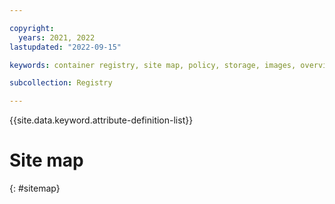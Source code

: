 ```yaml
---

copyright:
  years: 2021, 2022
lastupdated: "2022-09-15"

keywords: container registry, site map, policy, storage, images, overview, registry

subcollection: Registry

---
```


{{site.data.keyword.attribute-definition-list}}

# Site map
{: #sitemap}
